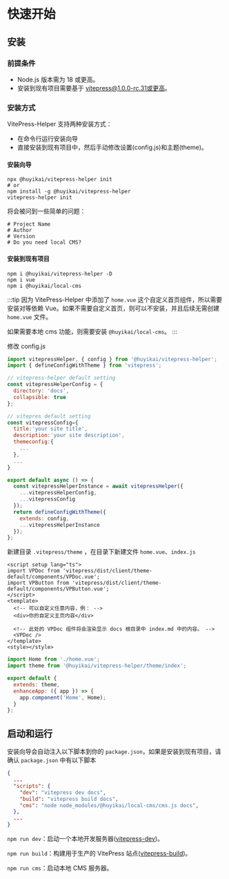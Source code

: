 # 快速开始

## 安装

### 前提条件

- Node.js 版本需为 18 或更高。
- 安装到现有项目需要基于 vitepress@1.0.0-rc.31或更高。

### 安装方式

VitePress-Helper 支持两种安装方式：

- 在命令行运行安装向导
- 直接安装到现有项目中，然后手动修改设置(config.js)和主题(theme)。

#### 安装向导

```shell
npx @huyikai/vitepress-helper init
# or
npm install -g @huyikai/vitepress-helper
vitepress-helper init
```

将会被问到一些简单的问题：

```shell
# Project Name
# Author
# Version
# Do you need local CMS?
```

#### 安装到现有项目

```shell
npm i @huyikai/vitepress-helper -D
npm i vue
npm i @huyikai/local-cms
```

:::tip
因为 VitePress-Helper 中添加了 `home.vue` 这个自定义首页组件，所以需要安装对等依赖 Vue。如果不需要自定义首页，则可以不安装，并且后续无需创建 `home.vue` 文件。

如果需要本地 cms 功能，则需要安装 `@huyikai/local-cms`。
:::

修改 config.js

```javascript
import vitepressHelper, { config } from '@huyikai/vitepress-helper';
import { defineConfigWithTheme } from 'vitepress';

// vitepress-helper default setting
const vitepressHelperConfig = {
  directory: 'docs',
  collapsible: true
};

// vitepres default setting
const vitepressConfig={
  title:'your site title',
  description:'your site description',
  themeconfig:{
    ...
  },
  ...
}

export default async () => {
  const vitepressHelperInstance = await vitepressHelper({
    ...vitepressHelperConfig,
    ...vitepressConfig
  });
  return defineConfigWithTheme({
    extends: config,
    ...vitepressHelperInstance
  });
};
```

新建目录 `.vitepress/theme` ，在目录下新建文件 `home.vue`、`index.js`

```vue
<script setup lang="ts">
import VPDoc from 'vitepress/dist/client/theme-default/components/VPDoc.vue';
import VPButton from 'vitepress/dist/client/theme-default/components/VPButton.vue';
</script>
<template>
  <!-- 可以自定义任意内容，例： -->
  <div>你的自定义主页内容</div>

  <!-- 此处的 VPDoc 组件将会渲染显示 docs 根目录中 index.md 中的内容。 -->
  <VPDoc />
</template>
<style></style>
```

```javascript
import Home from './home.vue';
import theme from '@huyikai/vitepress-helper/theme/index';

export default {
  extends: theme,
  enhanceApp: ({ app }) => {
    app.component('Home', Home);
  }
};
```

## 启动和运行

安装向导会自动注入以下脚本到你的 `package.json`，如果是安装到现有项目，请确认 `package.json` 中有以下脚本

```json
{
  ...
  "scripts": {
    "dev": "vitepress dev docs",
    "build": "vitepress build docs",
    "cms": "node node_modules/@huyikai/local-cms/cms.js docs",
  },
  ...
}
```

`npm run dev`：启动一个本地开发服务器([vitepress-dev](https://vitepress.dev/reference/cli#vitepress-dev))。

`npm run build`：构建用于生产的 VitePress 站点([vitepress-build](https://vitepress.dev/reference/cli#vitepress-build))。

`npm run cms`：启动本地 CMS 服务器。
